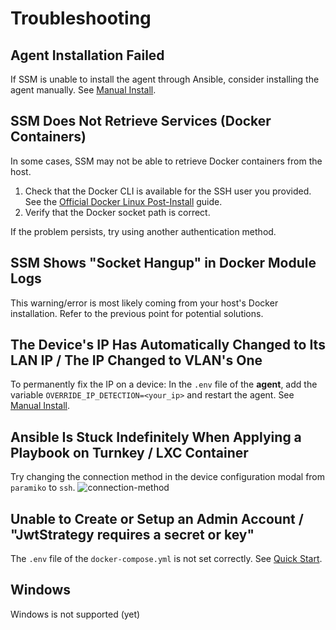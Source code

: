 # Troubleshooting

## Agent Installation Failed
If SSM is unable to install the agent through Ansible, consider installing the agent manually.
See [Manual Install](/docs/technical-guide/manual-install-agent).

## SSM Does Not Retrieve Services (Docker Containers)
In some cases, SSM may not be able to retrieve Docker containers from the host.
1. Check that the Docker CLI is available for the SSH user you provided. See the [Official Docker Linux Post-Install](https://docs.docker.com/engine/install/linux-postinstall/) guide.
2. Verify that the Docker socket path is correct.

If the problem persists, try using another authentication method.

## SSM Shows "Socket Hangup" in Docker Module Logs
This warning/error is most likely coming from your host's Docker installation. Refer to the previous point for potential solutions.

## The Device's IP Has Automatically Changed to Its LAN IP / The IP Changed to VLAN's One
To permanently fix the IP on a device:
In the `.env` file of the **agent**, add the variable
`OVERRIDE_IP_DETECTION=<your_ip>` and restart the agent.
See [Manual Install](/docs/technical-guide/manual-install-agent).

## Ansible Is Stuck Indefinitely When Applying a Playbook on Turnkey / LXC Container
Try changing the connection method in the device configuration modal from `paramiko` to `ssh`.
![connection-method](/technical-guide/troubleshoot/connection-method.png)

## Unable to Create or Setup an Admin Account / "JwtStrategy requires a secret or key"
The `.env` file of the `docker-compose.yml` is not set correctly.
See [Quick Start](/docs/quickstart).

## Windows
Windows is not supported (yet)
